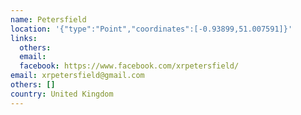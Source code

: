 ```yaml
---
name: Petersfield
location: '{"type":"Point","coordinates":[-0.93899,51.007591]}'
links:
  others: 
  email: 
  facebook: https://www.facebook.com/xrpetersfield/
email: xrpetersfield@gmail.com
others: []
country: United Kingdom
---
```

